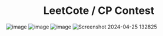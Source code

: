 <h1 align="center">LeetCote / CP Contest</h1>

![image](https://github.com/swarnavopramanik/LeetCote-Contest/assets/105142693/e5b32f82-bece-4b71-924f-9cab62fc1f3c)
![image](https://github.com/swarnavopramanik/Contest-Solution/assets/105142693/63f3667a-22a6-4680-9ed9-3f0e2f2d7fac)
![image](https://github.com/swarnavopramanik/LeetCote-Contest/assets/105142693/f7f37d55-8194-40b9-811c-dbad48786997)
![Screenshot 2024-04-25 132825](https://github.com/swarnavopramanik/Contest-Solution/assets/105142693/f99c3ca8-ec3c-41f8-9573-f6c6fa763e2e)


